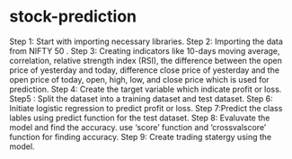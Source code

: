 # stock-prediction

Step 1: Start with importing necessary libraries.
Step 2: Importing the data from NIFTY 50 .
Step 3: Creating indicators like 10-days moving average, correlation, relative strength index (RSI), the difference between the open price of yesterday and today, difference close price of yesterday and the open price of today, open, high, low, and close price which is used for prediction.
Step 4: Create the target variable which indicate profit or loss.
Step5 : Split the dataset into a training dataset and test dataset.
Step 6: Initiate logistic regression to predict profit or loss.
Step 7:Predict the class lables using predict function for the test dataset.
Step 8: Evaluvate the model and find the accuracy. use ‘score’ function and ‘crossvalscore’ function for finding accuracy.
Step 9: Create trading statergy using the model.
